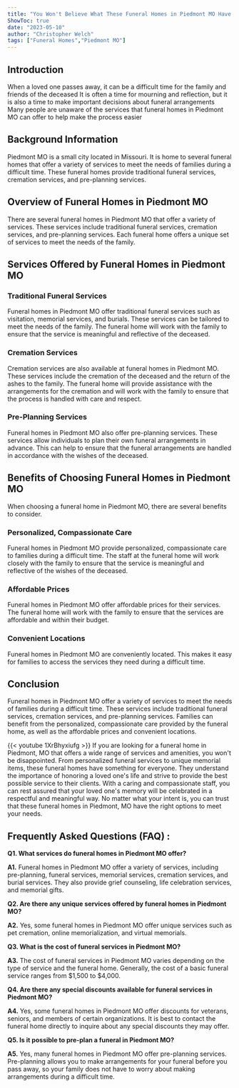 ```yaml
---
title: "You Won't Believe What These Funeral Homes in Piedmont MO Have to Offer!"
ShowToc: true 
date: "2023-05-10"
author: "Christopher Welch" 
tags: ["Funeral Homes","Piedmont MO"]
---
```

## Introduction

When a loved one passes away, it can be a difficult time for the family and friends of the deceased It is often a time for mourning and reflection, but it is also a time to make important decisions about funeral arrangements Many people are unaware of the services that funeral homes in Piedmont MO can offer to help make the process easier 

## Background Information

Piedmont MO is a small city located in Missouri. It is home to several funeral homes that offer a variety of services to meet the needs of families during a difficult time. These funeral homes provide traditional funeral services, cremation services, and pre-planning services. 

## Overview of Funeral Homes in Piedmont MO

There are several funeral homes in Piedmont MO that offer a variety of services. These services include traditional funeral services, cremation services, and pre-planning services. Each funeral home offers a unique set of services to meet the needs of the family. 

## Services Offered by Funeral Homes in Piedmont MO

### Traditional Funeral Services

Funeral homes in Piedmont MO offer traditional funeral services such as visitation, memorial services, and burials. These services can be tailored to meet the needs of the family. The funeral home will work with the family to ensure that the service is meaningful and reflective of the deceased. 

### Cremation Services

Cremation services are also available at funeral homes in Piedmont MO. These services include the cremation of the deceased and the return of the ashes to the family. The funeral home will provide assistance with the arrangements for the cremation and will work with the family to ensure that the process is handled with care and respect. 

### Pre-Planning Services

Funeral homes in Piedmont MO also offer pre-planning services. These services allow individuals to plan their own funeral arrangements in advance. This can help to ensure that the funeral arrangements are handled in accordance with the wishes of the deceased. 

## Benefits of Choosing Funeral Homes in Piedmont MO

When choosing a funeral home in Piedmont MO, there are several benefits to consider. 

### Personalized, Compassionate Care

Funeral homes in Piedmont MO provide personalized, compassionate care to families during a difficult time. The staff at the funeral home will work closely with the family to ensure that the service is meaningful and reflective of the wishes of the deceased. 

### Affordable Prices

Funeral homes in Piedmont MO offer affordable prices for their services. The funeral home will work with the family to ensure that the services are affordable and within their budget. 

### Convenient Locations

Funeral homes in Piedmont MO are conveniently located. This makes it easy for families to access the services they need during a difficult time. 

## Conclusion

Funeral homes in Piedmont MO offer a variety of services to meet the needs of families during a difficult time. These services include traditional funeral services, cremation services, and pre-planning services. Families can benefit from the personalized, compassionate care provided by the funeral home, as well as the affordable prices and convenient locations.

{{< youtube 1XrBhyxiufg >}} 
If you are looking for a funeral home in Piedmont, MO that offers a wide range of services and amenities, you won't be disappointed. From personalized funeral services to unique memorial items, these funeral homes have something for everyone. They understand the importance of honoring a loved one's life and strive to provide the best possible service to their clients. With a caring and compassionate staff, you can rest assured that your loved one's memory will be celebrated in a respectful and meaningful way. No matter what your intent is, you can trust that these funeral homes in Piedmont, MO have the right options to meet your needs.

## Frequently Asked Questions (FAQ) :
**Q1. What services do funeral homes in Piedmont MO offer?**

**A1.** Funeral homes in Piedmont MO offer a variety of services, including pre-planning, funeral services, memorial services, cremation services, and burial services. They also provide grief counseling, life celebration services, and memorial gifts. 

**Q2. Are there any unique services offered by funeral homes in Piedmont MO?**

**A2.** Yes, some funeral homes in Piedmont MO offer unique services such as pet cremation, online memorialization, and virtual memorials. 

**Q3. What is the cost of funeral services in Piedmont MO?**

**A3.** The cost of funeral services in Piedmont MO varies depending on the type of service and the funeral home. Generally, the cost of a basic funeral service ranges from $1,500 to $4,000. 

**Q4. Are there any special discounts available for funeral services in Piedmont MO?**

**A4.** Yes, some funeral homes in Piedmont MO offer discounts for veterans, seniors, and members of certain organizations. It is best to contact the funeral home directly to inquire about any special discounts they may offer. 

**Q5. Is it possible to pre-plan a funeral in Piedmont MO?**

**A5.** Yes, many funeral homes in Piedmont MO offer pre-planning services. Pre-planning allows you to make arrangements for your funeral before you pass away, so your family does not have to worry about making arrangements during a difficult time.



